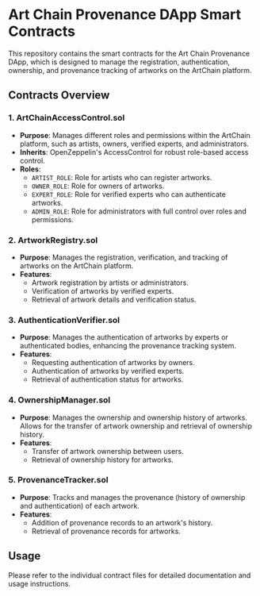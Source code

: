 # Art Chain Provenance DApp Smart Contracts

This repository contains the smart contracts for the Art Chain Provenance DApp, which is designed to manage the registration, authentication, ownership, and provenance tracking of artworks on the ArtChain platform.

## Contracts Overview

### 1. ArtChainAccessControl.sol

- **Purpose**: Manages different roles and permissions within the ArtChain platform, such as artists, owners, verified experts, and administrators.
- **Inherits**: OpenZeppelin's AccessControl for robust role-based access control.
- **Roles**:
  - `ARTIST_ROLE`: Role for artists who can register artworks.
  - `OWNER_ROLE`: Role for owners of artworks.
  - `EXPERT_ROLE`: Role for verified experts who can authenticate artworks.
  - `ADMIN_ROLE`: Role for administrators with full control over roles and permissions.

### 2. ArtworkRegistry.sol

- **Purpose**: Manages the registration, verification, and tracking of artworks on the ArtChain platform.
- **Features**:
  - Artwork registration by artists or administrators.
  - Verification of artworks by verified experts.
  - Retrieval of artwork details and verification status.

### 3. AuthenticationVerifier.sol

- **Purpose**: Manages the authentication of artworks by experts or authenticated bodies, enhancing the provenance tracking system.
- **Features**:
  - Requesting authentication of artworks by owners.
  - Authentication of artworks by verified experts.
  - Retrieval of authentication status for artworks.

### 4. OwnershipManager.sol

- **Purpose**: Manages the ownership and ownership history of artworks. Allows for the transfer of artwork ownership and retrieval of ownership history.
- **Features**:
  - Transfer of artwork ownership between users.
  - Retrieval of ownership history for artworks.

### 5. ProvenanceTracker.sol

- **Purpose**: Tracks and manages the provenance (history of ownership and authentication) of each artwork.
- **Features**:
  - Addition of provenance records to an artwork's history.
  - Retrieval of provenance records for artworks.

## Usage

Please refer to the individual contract files for detailed documentation and usage instructions.
